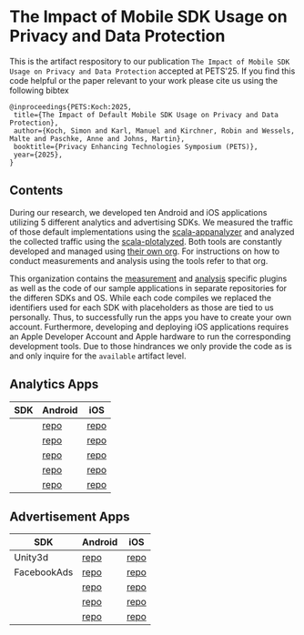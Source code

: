 # The Impact of Mobile SDK Usage on Privacy and Data Protection

This is the artifact respository to our publication `The Impact of Mobile SDK Usage on Privacy and Data Protection` accepted at PETS'25.
If you find this code helpful or the paper relevant to your work please cite us using the following bibtex

```
@inproceedings{PETS:Koch:2025,
 title={The Impact of Default Mobile SDK Usage on Privacy and Data Protection},
 author={Koch, Simon and Karl, Manuel and Kirchner, Robin and Wessels, Malte and Paschke, Anne and Johns, Martin},
 booktitle={Privacy Enhancing Technologies Symposium (PETS)},
 year={2025},
}
```

## Contents

During our research, we developed ten Android and iOS applications utilizing 5 different analytics and advertising SDKs.
We measured the traffic of those default implementations using the [scala-appanalyzer]() and analyzed the collected traffic using the [scala-plotalyzed]().
Both tools are constantly developed and managed using [their own org]().
For instructions on how to conduct measurements and analysis using the tools refer to that org.

This organization contains the [measurement]() and [analysis]() specific plugins as well as the code of our sample applications in separate repositories for the differen SDKs and OS.
While each code compiles we replaced the identifiers used for each SDK with placeholders as those are tied to us personally.
Thus, to successfully run the apps you have to create your own account.
Furthermore, developing and deploying iOS applications requires an Apple Developer Account and Apple hardware to run the corresponding development tools.
Due to those hindrances we only provide the code as is and only inquire for the `available` artifact level.

## Analytics Apps

| SDK  | Android | iOS |
|------|---------|-----|
|   | [repo]()  | [repo]()  |
|   | [repo]()  | [repo]()  |
|   | [repo]()  | [repo]()  |
|   | [repo]()  | [repo]()  |
|   | [repo]()  | [repo]()  |

## Advertisement Apps

| SDK  | Android | iOS |
|------|---------|-----|
| Unity3d  | [repo](https://github.com/Impact-of-Mobile-SDK-Usage-on-Privacy/Unity3DAds-android)  | [repo](https://github.com/Impact-of-Mobile-SDK-Usage-on-Privacy/Unity3DAds-ios)  |
| FacebookAds  | [repo](https://github.com/Impact-of-Mobile-SDK-Usage-on-Privacy/FacebookAds-android)  | [repo](https://github.com/Impact-of-Mobile-SDK-Usage-on-Privacy/FacebookAds-ios)  |
|   | [repo]()  | [repo]()  |
|   | [repo]()  | [repo]()  |
|   | [repo]()  | [repo]()  |
